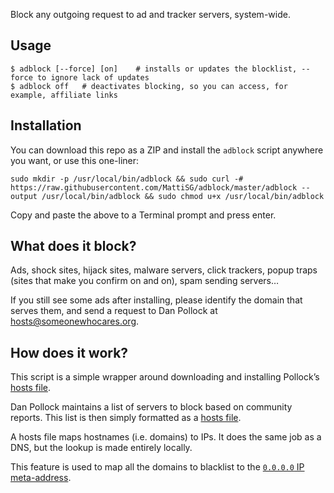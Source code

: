 Block any outgoing request to ad and tracker servers, system-wide.


Usage
-----

	$ adblock [--force] [on]	# installs or updates the blocklist, --force to ignore lack of updates
	$ adblock off	# deactivates blocking, so you can access, for example, affiliate links


Installation
------------

You can download this repo as a ZIP and install the `adblock` script anywhere you want, or use this one-liner:

	sudo mkdir -p /usr/local/bin/adblock && sudo curl -# https://raw.githubusercontent.com/MattiSG/adblock/master/adblock --output /usr/local/bin/adblock && sudo chmod u+x /usr/local/bin/adblock

Copy and paste the above to a Terminal prompt and press enter.


What does it block?
-------------------

Ads, shock sites, hijack sites, malware servers, click trackers, popup traps (sites that make you confirm on and on), spam sending servers…

If you still see some ads after installing, please identify the domain that serves them, and send a request to Dan Pollock at hosts@someonewhocares.org.


How does it work?
-----------------

This script is a simple wrapper around downloading and installing Pollock’s [hosts file](http://someonewhocares.org/hosts/).

Dan Pollock maintains a list of servers to block based on community reports. This list is then simply formatted as a [hosts file](http://en.wikipedia.org/wiki/Hosts_file).

A hosts file maps hostnames (i.e. domains) to IPs. It does the same job as a DNS, but the lookup is made entirely locally.

This feature is used to map all the domains to blacklist to the [`0.0.0.0` IP meta-address](http://en.wikipedia.org/wiki/0.0.0.0).
